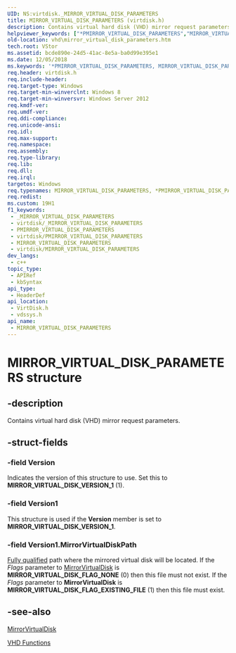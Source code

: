 ```yaml
---
UID: NS:virtdisk._MIRROR_VIRTUAL_DISK_PARAMETERS
title: MIRROR_VIRTUAL_DISK_PARAMETERS (virtdisk.h)
description: Contains virtual hard disk (VHD) mirror request parameters.
helpviewer_keywords: ["*PMIRROR_VIRTUAL_DISK_PARAMETERS","MIRROR_VIRTUAL_DISK_PARAMETERS","MIRROR_VIRTUAL_DISK_PARAMETERS structure [VHD]","PMIRROR_VIRTUAL_DISK_PARAMETERS","PMIRROR_VIRTUAL_DISK_PARAMETERS structure pointer [VHD]","_MIRROR_VIRTUAL_DISK_PARAMETERS","vdssys/MIRROR_VIRTUAL_DISK_PARAMETERS","vdssys/PMIRROR_VIRTUAL_DISK_PARAMETERS","vhd.mirror_virtual_disk_parameters","virtdisk/MIRROR_VIRTUAL_DISK_PARAMETERS","virtdisk/PMIRROR_VIRTUAL_DISK_PARAMETERS"]
old-location: vhd\mirror_virtual_disk_parameters.htm
tech.root: VStor
ms.assetid: bcde890e-24d5-41ac-8e5a-ba0d99e395e1
ms.date: 12/05/2018
ms.keywords: '*PMIRROR_VIRTUAL_DISK_PARAMETERS, MIRROR_VIRTUAL_DISK_PARAMETERS, MIRROR_VIRTUAL_DISK_PARAMETERS structure [VHD], PMIRROR_VIRTUAL_DISK_PARAMETERS, PMIRROR_VIRTUAL_DISK_PARAMETERS structure pointer [VHD], _MIRROR_VIRTUAL_DISK_PARAMETERS, vdssys/MIRROR_VIRTUAL_DISK_PARAMETERS, vdssys/PMIRROR_VIRTUAL_DISK_PARAMETERS, vhd.mirror_virtual_disk_parameters, virtdisk/MIRROR_VIRTUAL_DISK_PARAMETERS, virtdisk/PMIRROR_VIRTUAL_DISK_PARAMETERS'
req.header: virtdisk.h
req.include-header: 
req.target-type: Windows
req.target-min-winverclnt: Windows 8
req.target-min-winversvr: Windows Server 2012
req.kmdf-ver: 
req.umdf-ver: 
req.ddi-compliance: 
req.unicode-ansi: 
req.idl: 
req.max-support: 
req.namespace: 
req.assembly: 
req.type-library: 
req.lib: 
req.dll: 
req.irql: 
targetos: Windows
req.typenames: MIRROR_VIRTUAL_DISK_PARAMETERS, *PMIRROR_VIRTUAL_DISK_PARAMETERS
req.redist: 
ms.custom: 19H1
f1_keywords:
 - _MIRROR_VIRTUAL_DISK_PARAMETERS
 - virtdisk/_MIRROR_VIRTUAL_DISK_PARAMETERS
 - PMIRROR_VIRTUAL_DISK_PARAMETERS
 - virtdisk/PMIRROR_VIRTUAL_DISK_PARAMETERS
 - MIRROR_VIRTUAL_DISK_PARAMETERS
 - virtdisk/MIRROR_VIRTUAL_DISK_PARAMETERS
dev_langs:
 - c++
topic_type:
 - APIRef
 - kbSyntax
api_type:
 - HeaderDef
api_location:
 - VirtDisk.h
 - vdssys.h
api_name:
 - MIRROR_VIRTUAL_DISK_PARAMETERS
---
```


# MIRROR_VIRTUAL_DISK_PARAMETERS structure


## -description

Contains virtual hard disk (VHD) mirror request parameters.

## -struct-fields

### -field Version

Indicates the version of this structure to use. Set this to 
      <b>MIRROR_VIRTUAL_DISK_VERSION_1</b> (1).

### -field Version1

This structure is used if the <b>Version</b> member is set to 
       <b>MIRROR_VIRTUAL_DISK_VERSION_1</b>.

### -field Version1.MirrorVirtualDiskPath

<a href="https://docs.microsoft.com/windows/desktop/FileIO/naming-a-file">Fully qualified</a> path where the mirrored 
         virtual disk will be located. If the <i>Flags</i> parameter to 
         <a href="/windows/win32/api/virtdisk/nf-virtdisk-breakmirrorvirtualdisk">MirrorVirtualDisk</a> is 
         <b>MIRROR_VIRTUAL_DISK_FLAG_NONE</b> (0) then this file must not exist. If the 
         <i>Flags</i> parameter to 
         <b>MirrorVirtualDisk</b> is 
         <b>MIRROR_VIRTUAL_DISK_FLAG_EXISTING_FILE</b> (1) then this file must exist.

## -see-also

<a href="/windows/win32/api/virtdisk/nf-virtdisk-breakmirrorvirtualdisk">MirrorVirtualDisk</a>



<a href="https://docs.microsoft.com/previous-versions/windows/desktop/legacy/dd323699(v=vs.85)">VHD Functions</a>

